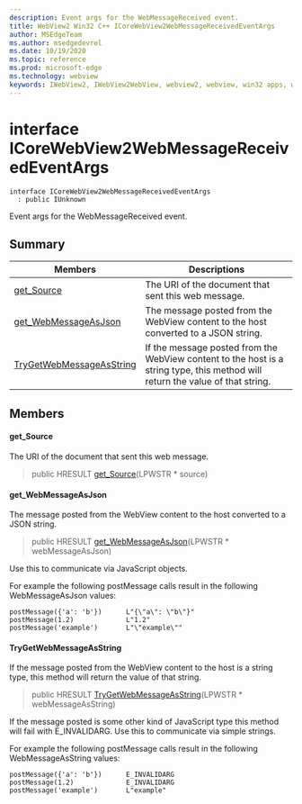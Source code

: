 ```yaml
---
description: Event args for the WebMessageReceived event.
title: WebView2 Win32 C++ ICoreWebView2WebMessageReceivedEventArgs
author: MSEdgeTeam
ms.author: msedgedevrel
ms.date: 10/19/2020
ms.topic: reference
ms.prod: microsoft-edge
ms.technology: webview
keywords: IWebView2, IWebView2WebView, webview2, webview, win32 apps, win32, edge, ICoreWebView2, ICoreWebView2Controller, browser control, edge html, ICoreWebView2WebMessageReceivedEventArgs
---
```


# interface ICoreWebView2WebMessageReceivedEventArgs 

```
interface ICoreWebView2WebMessageReceivedEventArgs
  : public IUnknown
```

Event args for the WebMessageReceived event.

## Summary

 Members                        | Descriptions
--------------------------------|---------------------------------------------
[get_Source](#get_source) | The URI of the document that sent this web message.
[get_WebMessageAsJson](#get_webmessageasjson) | The message posted from the WebView content to the host converted to a JSON string.
[TryGetWebMessageAsString](#trygetwebmessageasstring) | If the message posted from the WebView content to the host is a string type, this method will return the value of that string.

## Members

#### get_Source 

The URI of the document that sent this web message.

> public HRESULT [get_Source](#get_source)(LPWSTR * source)

#### get_WebMessageAsJson 

The message posted from the WebView content to the host converted to a JSON string.

> public HRESULT [get_WebMessageAsJson](#get_webmessageasjson)(LPWSTR * webMessageAsJson)

Use this to communicate via JavaScript objects.

For example the following postMessage calls result in the following WebMessageAsJson values:

```
postMessage({'a': 'b'})      L"{\"a\": \"b\"}"
postMessage(1.2)             L"1.2"
postMessage('example')       L"\"example\""
```

#### TryGetWebMessageAsString 

If the message posted from the WebView content to the host is a string type, this method will return the value of that string.

> public HRESULT [TryGetWebMessageAsString](#trygetwebmessageasstring)(LPWSTR * webMessageAsString)

If the message posted is some other kind of JavaScript type this method will fail with E_INVALIDARG. Use this to communicate via simple strings.

For example the following postMessage calls result in the following WebMessageAsString values:

```
postMessage({'a': 'b'})      E_INVALIDARG
postMessage(1.2)             E_INVALIDARG
postMessage('example')       L"example"
```

